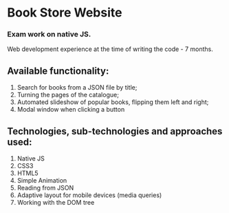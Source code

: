 # Book Store Website
### Exam work on native JS. 
Web development experience at the time of writing the code - 7 months.

## Available functionality:
1) Search for books from a JSON file by title;
2) Turning the pages of the catalogue;
3) Automated slideshow of popular books, flipping them left and right;
4) Modal window when clicking a button

## Technologies, sub-technologies and approaches used:
1) Native JS
2) CSS3
3) HTML5
4) Simple Animation
5) Reading from JSON
6) Adaptive layout for mobile devices (media queries)
7) Working with the DOM tree

